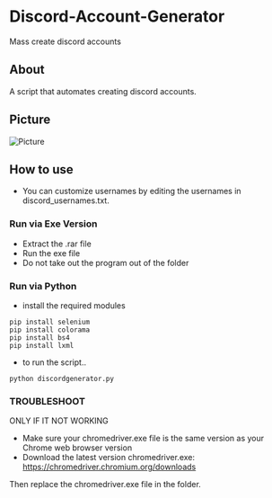 # Discord-Account-Generator
Mass create discord accounts


## About

A script that automates creating discord accounts.


## Picture
![Picture](https://i.ibb.co/yPpLGJD/Screenshot-15.png)




## How to use


- You can customize usernames by editing the usernames in discord_usernames.txt.

### Run via Exe Version

- Extract the .rar file
- Run the exe file 
- Do not take out the program out of the folder
### Run via Python
- install the required modules
```
pip install selenium
pip install colorama
pip install bs4
pip install lxml
```

- to run the script..
```
python discordgenerator.py
```


### TROUBLESHOOT
ONLY IF IT NOT WORKING
- Make sure your chromedriver.exe file is the same version as your Chrome web browser version
- Download the latest version chromedriver.exe: https://chromedriver.chromium.org/downloads

Then replace the chromedriver.exe file in the folder.
